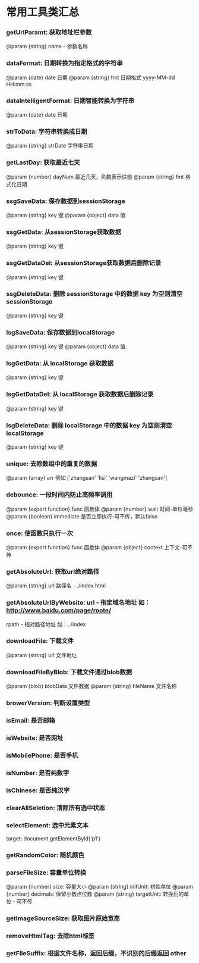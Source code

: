 # 常用工具类汇总

### getUrlParamt: 获取地址栏参数
@param {string} name - 参数名称

### dataFormat: 日期转换为指定格式的字符串
@param {date} date 日期
@param {string} fmt 日期格式 yyyy-MM-dd HH:mm:ss

### dataIntelligentFormat: 日期智能转换为字符串
@param {date} date 日期

### strToData: 字符串转换成日期
@param {string} strDate 字符串日期

### getLastDay: 获取最近七天
@param {number} dayNum 最近几天，负数表示往前
@param {string} fmt 格式化日期

### ssgSaveData: 保存数据到sessionStorage
@param {string} key 键
@param {object} data 值

### ssgGetData: 从sessionStorage获取数据
@param {string} key 键

### ssgGetDataDel: 从sessionStorage获取数据后删除记录
@param {string} key 键

### ssgDeleteData: 删除 sessionStorage 中的数据 key 为空则清空 sessionStorage
@param {string} key 键

### lsgSaveData: 保存数据到localStorage
@param {string} key 键
@param {object} data 值

### lsgGetData: 从 localStorage 获取数据
@param {string} key 键

### lsgGetDataDel: 从 localStorage 获取数据后删除记录
@param {string} key 键

### lsgDeleteData: 删除 localStorage 中的数据 key 为空则清空 localStorage
@param {string} key 键

### unique: 去除数组中的重复的数据
@param {array} arr 例如 ['zhangsan' 'lisi' 'wangmazi' 'zhangsan']

### debounce: 一段时间内防止高频率调用
@param {export function} func 函数体
@param {number} wait 时间-单位毫秒
@param {boolean} immediate 是否立即执行-可不传，默认false

### once: 使函数只执行一次
@param {export function} func 函数体
@param {object} context 上下文-可不传

### getAbsoluteUrl: 获取url绝对路径
@param {string} url 路径名 - ./index.html

### getAbsoluteUrlByWebsite: url - 指定域名地址 如：http://www.baidu.com/page/roote/
rpath - 相对路径地址 如：../index

### downloadFile: 下载文件
@param {string} url 文件地址

### downloadFileByBlob: 下载文件通过blob数据
@param {blob} blobData 文件数据
@param {string} fileName 文件名称

### browerVersion: 判断设置类型

### isEmail: 是否邮箱

### isWebsite: 是否网址

### isMobilePhone: 是否手机

### isNumber: 是否纯数字

### isChinese: 是否纯汉字

### clearAllSeletion: 清除所有选中状态

### selectElement: 选中元素文本
target: document.getElementById('p1')

### getRandomColor: 随机颜色

### parseFileSize: 容量单位转换
@param {number} size: 容量大小
@param {string} initUnit: 初始单位
@param {number} decimals: 保留小数点位数
@param {string} targetUnit: 转换后的单位 - 可不传

### getImageSourceSize: 获取图片原始宽高

### removeHtmlTag: 去除html标签

### getFileSuffix: 根据文件名称，返回后缀，不识别的后缀返回 other
